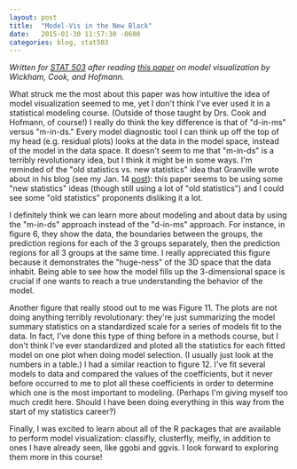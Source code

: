 ```yaml
---
layout: post
title:  "Model-Vis in the New Black"
date:   2015-01-30 11:57:30 -0600
categories: blog, stat503
---
```


*Written for [STAT 503](http://dicook.github.io/teaching.html) after reading [this paper](https://bb.its.iastate.edu/bbcswebdav/pid-82782-dt-blog-rid-22266626_1/courses/S2015-STAT_-503_-ALL/model-vis.pdf) on model visualization by Wickham, Cook, and Hofmann.*

What struck me the most about this paper was how intuitive the idea of model visualization seemed to me, yet I don't think I've ever used it in a statistical modeling course. (Outside of those taught by Drs. Cook and Hofmann, of course!) I really do think the key difference is that of "d-in-ms" versus "m-in-ds."  Every model diagnostic tool I can think up off the top of my head (e.g. residual plots) looks at the data in the model space, instead of the model in the data space. It doesn't seem to me that "m-in-ds" is a terribly revolutionary idea, but I think it might be in some ways. I'm reminded of the "old statistics vs. new statistics" idea that Granville wrote about in his blog (see my Jan. 14 [post](2015-01-14-data-science-debate.markdown)): this paper seems to be using some "new statistics" ideas (though still using a lot of "old statistics") and I could see some "old statistics" proponents disliking it a lot. 

I definitely think we can learn more about modeling and about data by using the "m-in-ds" approach instead of the "d-in-ms" approach. For instance, in figure 6, they show the data, the boundaries between the groups, the prediction regions for each of the 3 groups separately, then the prediction regions for all 3 groups at the same time.  I really appreciated this figure because it demonstrates the "huge-ness" of the 3D space that the data inhabit. Being able to see how the model fills up the 3-dimensional space is crucial if one wants to reach a true understanding the behavior of the model.      

Another figure that really stood out to me was Figure 11.  The plots are not doing anything terribly revolutionary: they're just summarizing the model summary statistics on a standardized scale for a series of models fit to the data.  In fact, I've done this type of thing before in a methods course, but I don't think I've ever standardized and ploted all the statistics for each fitted model on one plot when doing model selection. (I usually just look at the numbers in a table.) I had a similar reaction to figure 12. I've fit several models to data and compared the values of the coefficients, but it never before occurred to me to plot all these coefficients in order to determine which one is the most important to modeling. (Perhaps I'm giving myself too much credit here. Should I have been doing everything in this way from the start of my statistics career?)

Finally, I was excited to learn about all of the R packages that are available to perform model visualization: classifly, clusterfly, meifly, in addition to ones I have already seen, like ggobi and ggvis. I look forward to exploring them more in this course!
